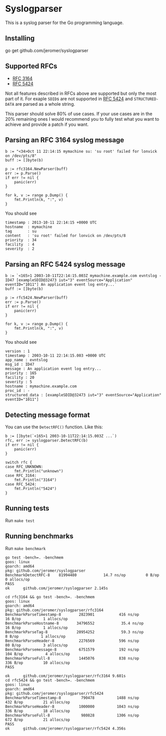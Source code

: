 Syslogparser
============

This is a syslog parser for the Go programming language.

Installing
----------

go get github.com/jeromer/syslogparser

Supported RFCs
--------------

- [RFC 3164][RFC 3164]
- [RFC 5424][RFC 5424]

Not all features described in RFCs above are supported but only the most
part of it. For exaple `SDID`s are not supported in [RFC 5424][RFC 5424] and
`STRUCTURED-DATA` are parsed as a whole string.

This parser should solve 80% of use cases. If your use cases are in the
20% remaining ones I would recommend you to fully test what you want to
achieve and provide a patch if you want.

Parsing an RFC 3164 syslog message
----------------------------------

	b := "<34>Oct 11 22:14:15 mymachine su: 'su root' failed for lonvick on /dev/pts/8"
	buff := []byte(b)

	p := rfc3164.NewParser(buff)
	err := p.Parse()
	if err != nil {
		panic(err)
	}

	for k, v := range p.Dump() {
		fmt.Println(k, ":", v)
	}

You should see

    timestamp : 2013-10-11 22:14:15 +0000 UTC
    hostname  : mymachine
    tag       : su
    content   : 'su root' failed for lonvick on /dev/pts/8
    priority  : 34
    facility  : 4
    severity  : 2

Parsing an RFC 5424 syslog message
----------------------------------

	b := `<165>1 2003-10-11T22:14:15.003Z mymachine.example.com evntslog - ID47 [exampleSDID@32473 iut="3" eventSource="Application" eventID="1011"] An application event log entry...`
	buff := []byte(b)

	p := rfc5424.NewParser(buff)
	err := p.Parse()
	if err != nil {
		panic(err)
	}

	for k, v := range p.Dump() {
		fmt.Println(k, ":", v)
	}

You should see

    version : 1
    timestamp : 2003-10-11 22:14:15.003 +0000 UTC
    app_name : evntslog
    msg_id : ID47
    message : An application event log entry...
    priority : 165
    facility : 20
    severity : 5
    hostname : mymachine.example.com
    proc_id : -
    structured_data : [exampleSDID@32473 iut="3" eventSource="Application" eventID="1011"]

Detecting message format
------------------------

You can use the `DetectRFC()` function. Like this:

	b := []byte(`<165>1 2003-10-11T22:14:15.003Z ...`)
	rfc, err := syslogparser.DetectRFC(b)
	if err != nil {
		panic(err)
	}

	switch rfc {
	case RFC_UNKNOWN:
		fmt.Println("unknown")
	case RFC_3164:
		fmt.Println("3164")
	case RFC_5424:
		fmt.Println("5424")
	}

Running tests
-------------

Run `make test`

Running benchmarks
------------------

Run `make benchmark`

    go test -bench=. -benchmem
    goos: linux
    goarch: amd64
    pkg: github.com/jeromer/syslogparser
    BenchmarkDetectRFC-8   	81994480	        14.7 ns/op	       0 B/op	       0 allocs/op
    PASS
    ok  	github.com/jeromer/syslogparser	2.145s

    cd rfc3164 && go test -bench=. -benchmem
    goos: linux
    goarch: amd64
    pkg: github.com/jeromer/syslogparser/rfc3164
    BenchmarkParseTimestamp-8   	 2823901	       416 ns/op	      16 B/op	       1 allocs/op
    BenchmarkParseHostname-8    	34796552	        35.4 ns/op	      16 B/op	       1 allocs/op
    BenchmarkParseTag-8         	20954252	        59.3 ns/op	       8 B/op	       1 allocs/op
    BenchmarkParseHeader-8      	 2276569	       596 ns/op	      80 B/op	       3 allocs/op
    BenchmarkParsemessage-8     	 6751579	       192 ns/op	     104 B/op	       4 allocs/op
    BenchmarkParseFull-8        	 1445076	       838 ns/op	     336 B/op	      10 allocs/op
    PASS

    ok  	github.com/jeromer/syslogparser/rfc3164	9.601s
    cd rfc5424 && go test -bench=. -benchmem
    goos: linux
    goarch: amd64
    pkg: github.com/jeromer/syslogparser/rfc5424
    BenchmarkParseTimestamp-8   	  790478	      1488 ns/op	     432 B/op	      21 allocs/op
    BenchmarkParseHeader-8      	 1000000	      1043 ns/op	     336 B/op	      18 allocs/op
    BenchmarkParseFull-8        	  980828	      1306 ns/op	     672 B/op	      21 allocs/op
    PASS
    ok  	github.com/jeromer/syslogparser/rfc5424	4.356s


[RFC 5424]: https://tools.ietf.org/html/rfc5424
[RFC 3164]: https://tools.ietf.org/html/rfc3164
